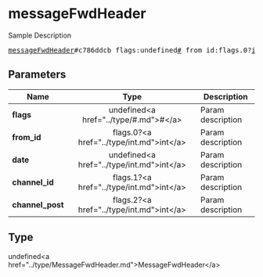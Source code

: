 # messageFwdHeader

Sample Description

<pre>
<a href="../constructor/messageFwdHeader.md">messageFwdHeader</a>#c786ddcb flags:undefined<a href="../type/#.md">#</a> from_id:flags.0?<a href="../type/int.md">int</a> date:undefined<a href="../type/int.md">int</a> channel_id:flags.1?<a href="../type/int.md">int</a> channel_post:flags.2?<a href="../type/int.md">int</a> = undefined<a href="../type/MessageFwdHeader.md">MessageFwdHeader</a>;
</pre>

## Parameters

| Name | Type | Description |
|------|:----:|-------------|
| **flags** | undefined&lt;a href=&#34;../type/#.md&#34;&gt;#&lt;/a&gt; | Param description |
| **from_id** | flags.0?&lt;a href=&#34;../type/int.md&#34;&gt;int&lt;/a&gt; | Param description |
| **date** | undefined&lt;a href=&#34;../type/int.md&#34;&gt;int&lt;/a&gt; | Param description |
| **channel_id** | flags.1?&lt;a href=&#34;../type/int.md&#34;&gt;int&lt;/a&gt; | Param description |
| **channel_post** | flags.2?&lt;a href=&#34;../type/int.md&#34;&gt;int&lt;/a&gt; | Param description |

## Type

undefined&lt;a href=&#34;../type/MessageFwdHeader.md&#34;&gt;MessageFwdHeader&lt;/a&gt;
